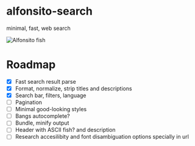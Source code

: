 # alfonsito-search

minimal, fast, web search

![Alfonsito fish](.github/alfonsito.jpg)

# Roadmap

- [X] Fast search result parse
- [X] Format, normalize, strip titles and descriptions
- [X] Search bar, filters, language
- [ ] Pagination
- [ ] Minimal good-looking styles
- [ ] Bangs autocomplete?
- [ ] Bundle, minify output
- [ ] Header with ASCII fish? and description
- [ ] Research accesilibity and font disambiguation options specially in url
